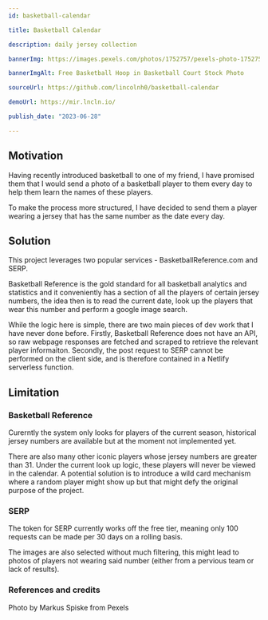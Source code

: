 ```yaml
---
id: basketball-calendar

title: Basketball Calendar

description: daily jersey collection

bannerImg: https://images.pexels.com/photos/1752757/pexels-photo-1752757.jpeg

bannerImgAlt: Free Basketball Hoop in Basketball Court Stock Photo

sourceUrl: https://github.com/lincolnh0/basketball-calendar

demoUrl: https://mir.lncln.io/

publish_date: "2023-06-28"

---
```


## Motivation
Having recently introduced basketball to one of my friend, I have promised them that I would send a photo of a basketball player to them every day to help them learn the names of these players.

To make the process more structured, I have decided to send them a player wearing a jersey that has the same number as the date every day.

## Solution
This project leverages two popular services - BasketballReference.com and SERP.

Basketball Reference is the gold standard for all basketball analytics and statistics and it conveniently has a section of all the players of certain jersey numbers, the idea then is to read the current date, look up the players that wear this number and perform a google image search.

While the logic here is simple, there are two main pieces of dev work that I have never done before. Firstly, Basketball Reference does not have an API, so raw webpage responses are fetched and scraped to retrieve the relevant player informaiton. Secondly, the post request to SERP cannot be performed on the client side, and is therefore contained in a Netlify serverless function.

## Limitation

### Basketball Reference
Curerntly the system only looks for players of the current season, historical jersey numbers are available but at the moment not implemented yet.

There are also many other iconic players whose jersey numbers are greater than 31. Under the current look up logic, these players will never be viewed in the calendar. A potential solution is to introduce a wild card mechanism where a random player might show up but that might defy the original purpose of the project.

### SERP
The token for SERP currently works off the free tier, meaning only 100 requests can be made per 30 days on a rolling basis.

The images are also selected without much filtering, this might lead to photos of players not wearing said number (either from a pervious team or lack of results).

### References and credits

Photo by Markus Spiske from Pexels